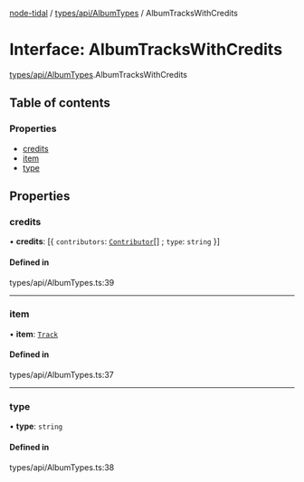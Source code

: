 [node-tidal](../README.md) / [types/api/AlbumTypes](../modules/types_api_AlbumTypes.md) / AlbumTracksWithCredits

# Interface: AlbumTracksWithCredits

[types/api/AlbumTypes](../modules/types_api_AlbumTypes.md).AlbumTracksWithCredits

## Table of contents

### Properties

- [credits](types_api_AlbumTypes.AlbumTracksWithCredits.md#credits)
- [item](types_api_AlbumTypes.AlbumTracksWithCredits.md#item)
- [type](types_api_AlbumTypes.AlbumTracksWithCredits.md#type)

## Properties

### credits

• **credits**: [{ `contributors`: [`Contributor`](types_api_AlbumTypes.Contributor.md)[] ; `type`: `string`  }]

#### Defined in

types/api/AlbumTypes.ts:39

___

### item

• **item**: [`Track`](types_api_TrackTypes.Track.md)

#### Defined in

types/api/AlbumTypes.ts:37

___

### type

• **type**: `string`

#### Defined in

types/api/AlbumTypes.ts:38
